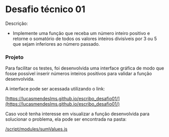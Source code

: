 # Desafio técnico 01

Descrição:

- Implemente uma função que receba um número inteiro positivo e retorne o somatório de todos os valores 
inteiros divisíveis por 3 ou 5 que sejam inferiores ao número passado.


### Projeto

Para facilitar os testes, foi desenvolvida uma interface gráfica de modo que fosse possível inserir números inteiros positivos para validar a função desenvolvida.

A interface pode ser acessada utilizando o link:

[https://lucasmendeslms.github.io/escribo_desafio01/](https://lucasmendeslms.github.io/escribo_desafio01/)

Caso você tenha interesse em visualizar a função desenvolvida para solucionar o problema, ela pode ser encontrada na pasta:

[/script/modules/sumValues.js](https://github.com/lucasmendeslms/escribo_desafio01/blob/main/script/modules/sumValues.js)